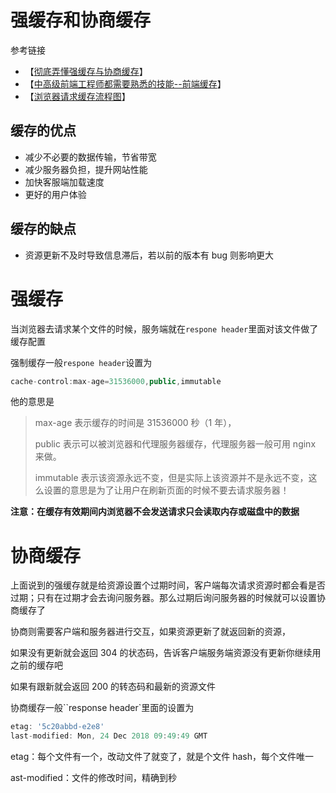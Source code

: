 # 强缓存和协商缓存

参考链接

- 【[彻底弄懂强缓存与协商缓存](https://www.jianshu.com/p/9c95db596df5)】
- 【[中高级前端工程师都需要熟悉的技能--前端缓存](https://mp.weixin.qq.com/s/khRYvGGP7BcCmUhcmhl2Fg)】
- 【[浏览器请求缓存流程图](https://www.processon.com/view/link/61e280a1e0b34d1be7f82bc3)】

## 缓存的优点

- 减少不必要的数据传输，节省带宽
- 减少服务器负担，提升网站性能
- 加快客服端加载速度
- 更好的用户体验

## 缓存的缺点

- 资源更新不及时导致信息滞后，若以前的版本有 bug 则影响更大

# 强缓存

当浏览器去请求某个文件的时候，服务端就在`respone header`里面对该文件做了缓存配置

强制缓存一般`respone header`设置为

```js
cache-control:max-age=31536000,public,immutable
```

他的意思是

> max-age 表示缓存的时间是 31536000 秒（1 年），
>
> public 表示可以被浏览器和代理服务器缓存，代理服务器一般可用 nginx 来做。
>
> immutable 表示该资源永远不变，但是实际上该资源并不是永远不变，这么设置的意思是为了让用户在刷新页面的时候不要去请求服务器！

**注意：在缓存有效期间内浏览器不会发送请求只会读取内存或磁盘中的数据**

# 协商缓存

上面说到的强缓存就是给资源设置个过期时间，客户端每次请求资源时都会看是否过期；只有在过期才会去询问服务器。那么过期后询问服务器的时候就可以设置协商缓存了

协商则需要客户端和服务器进行交互，如果资源更新了就返回新的资源，

如果没有更新就会返回 304 的状态码，告诉客户端服务端资源没有更新你继续用之前的缓存吧

如果有跟新就会返回 200 的转态码和最新的资源文件

协商缓存一般``response header`里面的设置为

```js
etag: '5c20abbd-e2e8'
last-modified: Mon, 24 Dec 2018 09:49:49 GMT
```

etag：每个文件有一个，改动文件了就变了，就是个文件 hash，每个文件唯一

ast-modified：文件的修改时间，精确到秒
